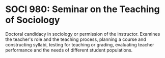 # SOCI 980: Seminar on the Teaching of Sociology

Doctoral candidacy in sociology or permission of the instructor. Examines the teacher's role and the teaching process, planning a course and constructing syllabi, testing for teaching or grading, evaluating teacher performance and the needs of different student populations.